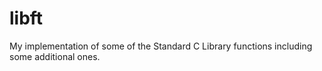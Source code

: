 # libft
My implementation of some of the Standard C Library functions including some additional ones.
